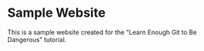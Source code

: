 # Sample Website
This is a sample website created for the "Learn Enough Git to Be Dangerous" tutorial.